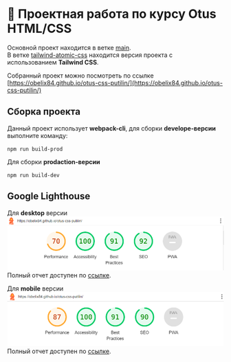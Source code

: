 # 🚀 Проектная работа по курсу Otus HTML/CSS

Основной проект находится в ветке [main](https://github.com/obelix84/otus-css-putilin/tree/main).  
В ветке [tailwind-atomic-css](https://github.com/obelix84/otus-css-putilin/tree/tailwind-atomic-css) находится версия проекта с использованием **Tailwind CSS**. 

Собранный проект можно посмотреть по ссылке [https://obelix84.github.io/otus-css-putilin/](https://obelix84.github.io/otus-css-putilin/)
## Сборка проекта
Данный проект использует **webpack-cli**, для сборки **develope-версии** выполните команду: 

```
npm run build-prod
```

Для сборки **prodaction-версии** 

```
npm run build-dev
```
## Google Lighthouse

Для **desktop** версии  
![desktop](https://github.com/obelix84/otus-css-putilin/blob/873fcb850fff3e2c838a9a818c04f48f8d513e89/lighthouse/lighthouse-desktop.png "desktop версия")  
Полный отчет доступен по [ссылке](https://github.com/obelix84/otus-css-putilin/tree/support/lighthouse/lh-desktop.html). 

Для **mobile** версии  
![mobile](https://github.com/obelix84/otus-css-putilin/blob/5dc395a431419a6134677040120be56aca5b15ce/lighthouse/lighthouse-mobile.png "mobile версия")  
Полный отчет доступен по [ссылке](https://github.com/obelix84/otus-css-putilin/tree/support/lighthouse/lh-mobile.html). 